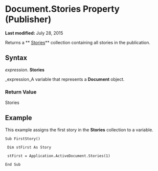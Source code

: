 
# Document.Stories Property (Publisher)

 **Last modified:** July 28, 2015

Returns a  ** [Stories](694a0376-fa41-3097-180b-40b8a005ddf6.md)** collection containing all stories in the publication.

## Syntax

 _expression_. **Stories**

 _expression_A variable that represents a  **Document** object.


### Return Value

Stories


## Example

This example assigns the first story in the  **Stories** collection to a variable.


```
Sub FirstStory() 
 
 Dim stFirst As Story 
 
 stFirst = Application.ActiveDocument.Stories(1) 
 
End Sub 
 

```


